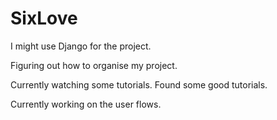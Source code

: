 # SixLove

I might use Django for the project.

Figuring out how to organise my project.

Currently watching some tutorials. Found some good tutorials.

Currently working on the user flows.
